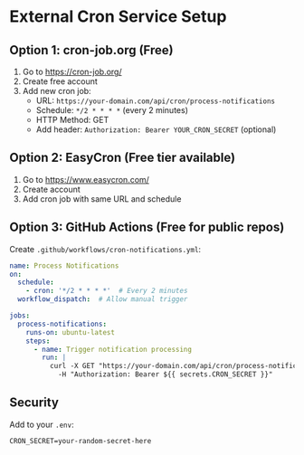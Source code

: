 # External Cron Service Setup

## Option 1: cron-job.org (Free)
1. Go to https://cron-job.org/
2. Create free account
3. Add new cron job:
   - URL: `https://your-domain.com/api/cron/process-notifications`
   - Schedule: `*/2 * * * *` (every 2 minutes)
   - HTTP Method: GET
   - Add header: `Authorization: Bearer YOUR_CRON_SECRET` (optional)

## Option 2: EasyCron (Free tier available)
1. Go to https://www.easycron.com/
2. Create account
3. Add cron job with same URL and schedule

## Option 3: GitHub Actions (Free for public repos)
Create `.github/workflows/cron-notifications.yml`:

```yaml
name: Process Notifications
on:
  schedule:
    - cron: '*/2 * * * *'  # Every 2 minutes
  workflow_dispatch:  # Allow manual trigger

jobs:
  process-notifications:
    runs-on: ubuntu-latest
    steps:
      - name: Trigger notification processing
        run: |
          curl -X GET "https://your-domain.com/api/cron/process-notifications" \
            -H "Authorization: Bearer ${{ secrets.CRON_SECRET }}"
```

## Security
Add to your `.env`:
```
CRON_SECRET=your-random-secret-here
```
